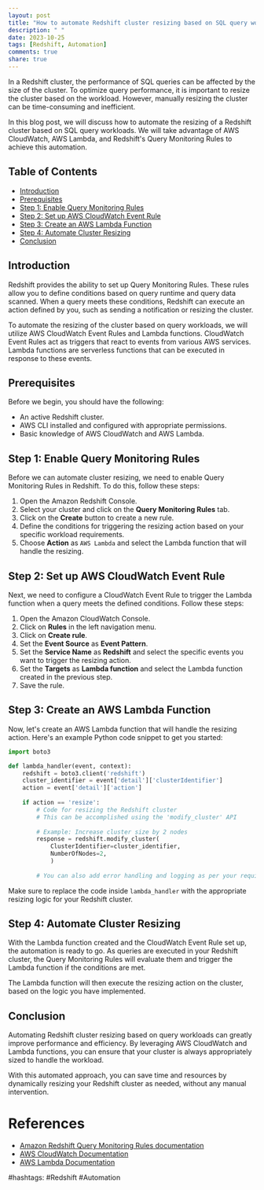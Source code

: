 ```yaml
---
layout: post
title: "How to automate Redshift cluster resizing based on SQL query workloads."
description: " "
date: 2023-10-25
tags: [Redshift, Automation]
comments: true
share: true
---
```


In a Redshift cluster, the performance of SQL queries can be affected by the size of the cluster. To optimize query performance, it is important to resize the cluster based on the workload. However, manually resizing the cluster can be time-consuming and inefficient.

In this blog post, we will discuss how to automate the resizing of a Redshift cluster based on SQL query workloads. We will take advantage of AWS CloudWatch, AWS Lambda, and Redshift's Query Monitoring Rules to achieve this automation.

## Table of Contents
- [Introduction](#introduction)
- [Prerequisites](#prerequisites)
- [Step 1: Enable Query Monitoring Rules](#step-1-enable-query-monitoring-rules)
- [Step 2: Set up AWS CloudWatch Event Rule](#step-2-set-up-aws-cloudwatch-event-rule)
- [Step 3: Create an AWS Lambda Function](#step-3-create-an-aws-lambda-function)
- [Step 4: Automate Cluster Resizing](#step-4-automate-cluster-resizing)
- [Conclusion](#conclusion)

## Introduction

Redshift provides the ability to set up Query Monitoring Rules. These rules allow you to define conditions based on query runtime and query data scanned. When a query meets these conditions, Redshift can execute an action defined by you, such as sending a notification or resizing the cluster.

To automate the resizing of the cluster based on query workloads, we will utilize AWS CloudWatch Event Rules and Lambda functions. CloudWatch Event Rules act as triggers that react to events from various AWS services. Lambda functions are serverless functions that can be executed in response to these events.

## Prerequisites

Before we begin, you should have the following:

- An active Redshift cluster.
- AWS CLI installed and configured with appropriate permissions.
- Basic knowledge of AWS CloudWatch and AWS Lambda.

## Step 1: Enable Query Monitoring Rules

Before we can automate cluster resizing, we need to enable Query Monitoring Rules in Redshift. To do this, follow these steps:

1. Open the Amazon Redshift Console.
2. Select your cluster and click on the **Query Monitoring Rules** tab.
3. Click on the **Create** button to create a new rule.
4. Define the conditions for triggering the resizing action based on your specific workload requirements.
5. Choose **Action** as `AWS Lambda` and select the Lambda function that will handle the resizing.

## Step 2: Set up AWS CloudWatch Event Rule

Next, we need to configure a CloudWatch Event Rule to trigger the Lambda function when a query meets the defined conditions. Follow these steps:

1. Open the Amazon CloudWatch Console.
2. Click on **Rules** in the left navigation menu.
3. Click on **Create rule**.
4. Set the **Event Source** as **Event Pattern**.
5. Set the **Service Name** as **Redshift** and select the specific events you want to trigger the resizing action.
6. Set the **Targets** as **Lambda function** and select the Lambda function created in the previous step.
7. Save the rule.

## Step 3: Create an AWS Lambda Function

Now, let's create an AWS Lambda function that will handle the resizing action. Here's an example Python code snippet to get you started:

```python
import boto3

def lambda_handler(event, context):
    redshift = boto3.client('redshift')
    cluster_identifier = event['detail']['clusterIdentifier']
    action = event['detail']['action']
    
    if action == 'resize':
        # Code for resizing the Redshift cluster
        # This can be accomplished using the 'modify_cluster' API
        
        # Example: Increase cluster size by 2 nodes
        response = redshift.modify_cluster(
            ClusterIdentifier=cluster_identifier,
            NumberOfNodes=2,
            )
          
        # You can also add error handling and logging as per your requirement
```

Make sure to replace the code inside `lambda_handler` with the appropriate resizing logic for your Redshift cluster.

## Step 4: Automate Cluster Resizing

With the Lambda function created and the CloudWatch Event Rule set up, the automation is ready to go. As queries are executed in your Redshift cluster, the Query Monitoring Rules will evaluate them and trigger the Lambda function if the conditions are met.

The Lambda function will then execute the resizing action on the cluster, based on the logic you have implemented.

## Conclusion

Automating Redshift cluster resizing based on query workloads can greatly improve performance and efficiency. By leveraging AWS CloudWatch and Lambda functions, you can ensure that your cluster is always appropriately sized to handle the workload.

With this automated approach, you can save time and resources by dynamically resizing your Redshift cluster as needed, without any manual intervention.

# References

- [Amazon Redshift Query Monitoring Rules documentation](https://docs.aws.amazon.com/redshift/latest/mgmt/query-monitoring-rules.html)
- [AWS CloudWatch Documentation](https://docs.aws.amazon.com/cloudwatch/index.html)
- [AWS Lambda Documentation](https://docs.aws.amazon.com/lambda/index.html)

#hashtags: #Redshift #Automation
